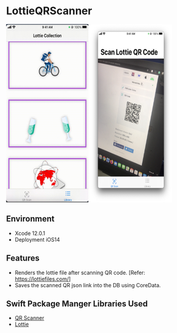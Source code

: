 # LottieQRScanner

<img src="https://github.com/apple-avadhesh/LottieQRScanner/blob/main/Library_Sample.gif" width="222" height="480">    <img src="https://github.com/apple-avadhesh/LottieQRScanner/blob/main/Scanner_Sample.png" width="222" height="480"> 

## Environment
- Xcode 12.0.1
- Deployment iOS14

## Features
- Renders the lottie file after scanning QR code. [Refer: https://lottiefiles.com/]
- Saves the scanned QR json link into the DB using CoreData.

## Swift Package Manger Libraries Used
 - [QR Scanner](https://github.com/heart/CarBode-Barcode-Scanner-For-SwiftUI)
 - [Lottie](https://github.com/airbnb/lottie-ios.git)


